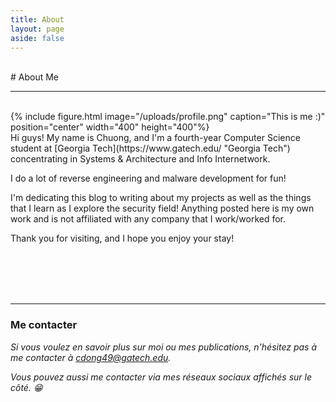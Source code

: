 ```yaml
---
title: About
layout: page
aside: false
---
```


<br/>
# About Me
<hr>
<br/>
{% include figure.html image="/uploads/profile.png" caption="This is me :)" position="center" width="400" height="400"%}
<br/>
Hi guys! My name is Chuong, and I'm a fourth-year Computer Science student at [Georgia Tech](https://www.gatech.edu/ "Georgia Tech") concentrating in Systems & Architecture and Info Internetwork.

I do a lot of reverse engineering and malware development for fun!

I'm dedicating this blog to writing about my projects as well as the things that I learn as I explore the security field! Anything posted here is my own work and is not affiliated with any company that I work/worked for.

Thank you for visiting, and I hope you enjoy your stay!

<br/><br/><br/><br/>

<hr>

### Me contacter

*Si vous voulez en savoir plus sur moi ou mes publications, n'hésitez pas à me contacter à [cdong49@gatech.edu](mailto:cdong49@gatech.edu "cdong49@gatech.edu").*

*Vous pouvez aussi me contacter via mes réseaux sociaux affichés sur le côté. :grin:*
